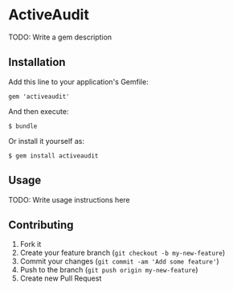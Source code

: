 # ActiveAudit

TODO: Write a gem description

## Installation

Add this line to your application's Gemfile:

    gem 'activeaudit'

And then execute:

    $ bundle

Or install it yourself as:

    $ gem install activeaudit

## Usage

TODO: Write usage instructions here

## Contributing

1. Fork it
2. Create your feature branch (`git checkout -b my-new-feature`)
3. Commit your changes (`git commit -am 'Add some feature'`)
4. Push to the branch (`git push origin my-new-feature`)
5. Create new Pull Request
